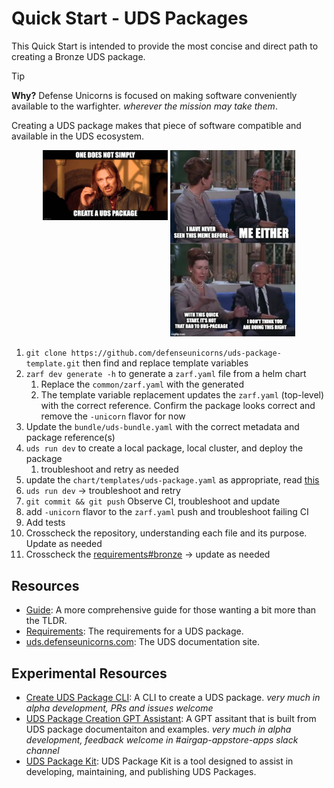 # Quick Start - UDS Packages

This Quick Start is intended to provide the most concise and direct path to creating a Bronze UDS package.

> [!TIP]
> **Why?**
> Defense Unicorns is focused on making software conveniently available to the warfighter. _wherever the mission may take them_.
>
> Creating a UDS package makes that piece of software compatible and available in the UDS ecosystem.

<p align="center">
    <img align="top" src=".images/boromir.png" alt="alt text" width="200">
    <img src=".images/wat-no-not-that-wat.png" alt="alt text" width="200">
</p>

1. `git clone https://github.com/defenseunicorns/uds-package-template.git` then find and replace template variables
2. `zarf dev generate -h` to generate a `zarf.yaml` file from a helm chart
   1. Replace the `common/zarf.yaml` with the generated
   2. The template variable replacement updates the `zarf.yaml` (top-level) with the correct reference. Confirm the package looks correct and remove the `-unicorn` flavor for now
3. Update the `bundle/uds-bundle.yaml` with the correct metadata and package reference(s)
4. `uds run dev` to create a local package, local cluster, and deploy the package
   1. troubleshoot and retry as needed
5. update the `chart/templates/uds-package.yaml` as appropriate, read [this](https://uds.defenseunicorns.com/reference/configuration/uds-operator/)
6. `uds run dev` -> troubleshoot and retry
7. `git commit && git push` Observe CI, troubleshoot and update
8.  add `-unicorn` flavor to the `zarf.yaml` push and troubleshoot failing CI
9.  Add tests
10. Crosscheck the repository, understanding each file and its purpose. Update as needed
11. Crosscheck the [requirements#bronze](https://github.com/defenseunicorns/uds-common/blob/main/docs/uds-packages/requirements/uds-package-requirements.md#bronze-) -> update as needed

## Resources

- [Guide](https://github.com/defenseunicorns/uds-common/blob/main/docs/uds-packages/guide.md): A more comprehensive guide for those wanting a bit more than the TLDR.
- [Requirements](https://github.com/defenseunicorns/uds-common/blob/main/docs/uds-packages/requirements/uds-package-requirements.md#uds-package-standards-and-badging-requirements): The requirements for a UDS package.
- [uds.defenseunicorns.com](https://uds.defenseunicorns.com): The UDS documentation site.

## Experimental Resources

- [Create UDS Package CLI](https://github.com/defenseunicorns/create-uds-package): A CLI to create a UDS package. _very much in alpha development, PRs and issues welcome_
- [UDS Package Creation GPT Assistant](https://chatgpt.com/g/g-675141f7d7f481919152bec2a1177888-uds-package-creation-assistant): A GPT assitant that is built from UDS package documentaiton and examples. _very much in alpha development, feedback welcome in #airgap-appstore-apps slack channel_
- [UDS Package Kit](https://github.com/defenseunicorns/uds-pk): UDS Package Kit is a tool designed to assist in developing, maintaining, and publishing UDS Packages.